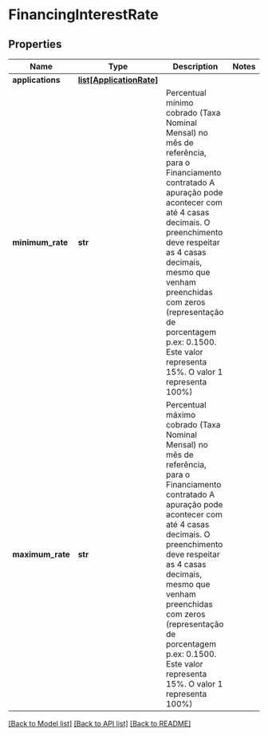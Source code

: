 # FinancingInterestRate

## Properties
Name | Type | Description | Notes
------------ | ------------- | ------------- | -------------
**applications** | [**list[ApplicationRate]**](ApplicationRate.md) |  | 
**minimum_rate** | **str** | Percentual mínimo cobrado (Taxa Nominal Mensal) no mês de referência, para o Financiamento contratado  A apuração pode acontecer com até 4 casas decimais. O preenchimento deve respeitar as 4 casas decimais, mesmo que venham preenchidas com zeros (representação de porcentagem p.ex: 0.1500. Este valor representa 15%. O valor 1 representa 100%) | 
**maximum_rate** | **str** | Percentual máximo cobrado (Taxa Nominal Mensal) no mês de referência, para o Financiamento contratado  A apuração pode acontecer com até 4 casas decimais. O preenchimento deve respeitar as 4 casas decimais, mesmo que venham preenchidas com zeros (representação de porcentagem p.ex: 0.1500. Este valor representa 15%. O valor 1 representa 100%) | 

[[Back to Model list]](../README.md#documentation-for-models) [[Back to API list]](../README.md#documentation-for-api-endpoints) [[Back to README]](../README.md)

